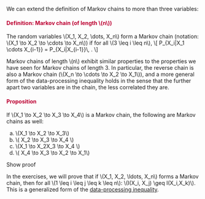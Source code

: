 <p>We can extend the definition of Markov chains to more than three variables:</p>
<div class="content-box pad-box-mini border border-trbl border-round">
<h4 style="color: #bc0031;"><strong>Definition: Markov chain (of length \(n\))</strong></h4>
The random variables \(X_1, X_2, \dots, X_n\) form a Markov chain (notation: \(X_1 \to X_2 \to \cdots \to X_n\)) if for all \(3 \leq i \leq n\), \[ P_{X_i|X_1 \cdots X_{i-1}} = P_{X_i|X_{i-1}}\, . \]</div>
<p>Markov chains of length \(n\) exhibit similar properties to the properties we have seen for Markov chains of length 3. In particular, the reverse chain is also a Markov chain (\(X_n \to \cdots \to X_2 \to X_1\)), and a more general form of the data-processing inequality holds in the sense that the further apart two variables are in the chain, the less correlated they are.</p>
<div class="content-box pad-box-mini border border-trbl border-round">
<h4 style="color: #bc0031;"><strong>Proposition</strong></h4>
<p>If \(X_1 \to X_2 \to X_3 \to X_4\) is a Markov chain, the following are Markov chains as well:</p>
<ol type="a">
<li>\(X_1 \to X_2 \to X_3\)</li>
<li>\( X_2 \to X_3 \to X_4 \)</li>
<li>\(X_1 \to X_2X_3 \to X_4 \)</li>
<li>\( X_4 \to X_3 \to X_2 \to X_1\)</li>
</ol>
<p><span class="element_toggler" role="button" aria-controls="group1" aria-label="Toggler" aria-expanded="false"><span class="Button">Show proof</span></span></p>
<div id="group1" style="display: none;">
<div class="content-box">left as exercise</div>
</div>
</div>
<p>In the exercises, we will prove that if \(X_1, X_2, \ldots, X_n\) forms a Markov chain, then for all \(1 \leq i \leq j \leq k \leq n\): \(I(X_i, X_j) \geq I(X_i,X_k)\). This is a generalized form of the <a title="Data-Processing Inequality" href="https://canvas.uva.nl/courses/2205/pages/data-processing-inequality" data-api-endpoint="https://canvas.uva.nl/api/v1/courses/2205/pages/data-processing-inequality" data-api-returntype="Page">data-processing inequality</a>.</p>